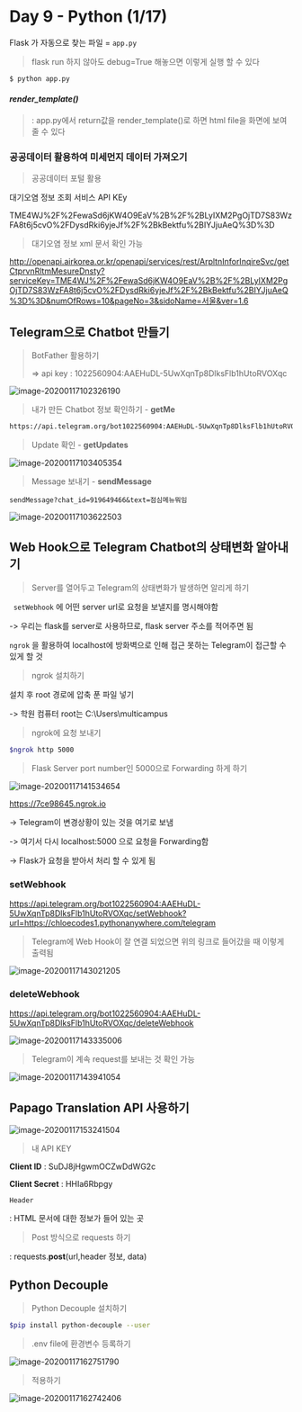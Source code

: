 # Day 9 - Python (1/17) 

Flask 가 자동으로 찾는 파일 = `app.py`



> flask run 하지 않아도 debug=True 해놓으면 이렇게 실행 할 수 있다

```bash
$ python app.py
```





#### *render_template()*

> : app.py에서 return값을 render_template()로 하면 html file을 화면에 보여줄 수 있다



 

### 공공데이터 활용하여 미세먼지 데이터 가져오기

> 공공데이터 포털 활용



대기오염 정보 조회 서비스 API KEy

TME4WJ%2F%2FewaSd6jKW4O9EaV%2B%2F%2BLyIXM2PgOjTD7S83WzFA8t6j5cvO%2FDysdRki6yjeJf%2F%2BkBektfu%2BIYJjuAeQ%3D%3D



> 대기오염 정보 xml 문서 확인 가능

http://openapi.airkorea.or.kr/openapi/services/rest/ArpltnInforInqireSvc/getCtprvnRltmMesureDnsty?serviceKey=TME4WJ%2F%2FewaSd6jKW4O9EaV%2B%2F%2BLyIXM2PgOjTD7S83WzFA8t6j5cvO%2FDysdRki6yjeJf%2F%2BkBektfu%2BIYJjuAeQ%3D%3D&numOfRows=10&pageNo=3&sidoName=서울&ver=1.6







## Telegram으로 Chatbot 만들기

> BotFather 활용하기
>
>  => api key : 1022560904:AAEHuDL-5UwXqnTp8DlksFlb1hUtoRVOXqc



![image-20200117102326190](images/image-20200117102326190.png)



> 내가 만든 Chatbot 정보 확인하기 - **getMe**

```html
https://api.telegram.org/bot1022560904:AAEHuDL-5UwXqnTp8DlksFlb1hUtoRVOXqc/getMe
```



> Update 확인 - **getUpdates**

![image-20200117103405354](images/image-20200117103405354.png)



> Message 보내기 - **sendMessage**

``` 
sendMessage?chat_id=919649466&text=점심메뉴뭐임
```



![image-20200117103622503](images/image-20200117103622503.png)





## Web Hook으로 Telegram Chatbot의 상태변화 알아내기

> Server를 열어두고 Telegram의 상태변화가 발생하면 알리게 하기



` setWebhook` 에 어떤 server url로 요청을 보낼지를 명시해야함

 -> 우리는 flask를 server로 사용하므로, flask server 주소를 적어주면 됨



`ngrok` 을 활용하여 localhost에 방화벽으로 인해 접근 못하는 Telegram이 접근할 수 있게 할 것

 



> ngrok 설치하기

설치 후 root 경로에 압축 푼 파일 넣기

 -> 학원 컴퓨터 root는 C:\Users\multicampus



>  ngrok에 요청 보내기

``` bash
$ngrok http 5000
```



> Flask Server port number인 5000으로 Forwarding 하게 하기

![image-20200117141534654](images/image-20200117141534654.png)



https://7ce98645.ngrok.io

-> Telegram이 변경상황이 있는 것을 여기로 보냄

-> 여기서 다시 localhost:5000 으로 요청을 Forwarding함

-> Flask가 요청을 받아서 처리 할 수 있게 됨





###  setWebhook

https://api.telegram.org/bot1022560904:AAEHuDL-5UwXqnTp8DlksFlb1hUtoRVOXqc/setWebhook?url=https://chloecodes1.pythonanywhere.com/telegram



> Telegram에 Web Hook이 잘 연결 되었으면 위의 링크로 들어갔을 때 이렇게 출력됨

![image-20200117143021205](images/image-20200117143021205.png)



### deleteWebhook

https://api.telegram.org/bot1022560904:AAEHuDL-5UwXqnTp8DlksFlb1hUtoRVOXqc/deleteWebhook



![image-20200117143335006](images/image-20200117143335006.png)



> Telegram이 계속 request를 보내는 것 확인 가능

![image-20200117143941054](images/image-20200117143941054.png)





## Papago Translation API 사용하기

![image-20200117153241504](images/image-20200117153241504.png)

>내 API KEY

**Client ID** : SuDJ8jHgwmOCZwDdWG2c

**Client Secret** : HHIa6Rbpgy





`Header`

 : HTML 문서에 대한 정보가 들어 있는 곳





> Post 방식으로 requests 하기 

: requests.**post**(url,header 정보, data)





## Python Decouple



>  Python Decouple 설치하기

```bash
$pip install python-decouple --user
```



>  .env file에 환경변수 등록하기

![image-20200117162751790](images/image-20200117162751790.png)





> 적용하기

![image-20200117162742406](images/image-20200117162742406.png)





